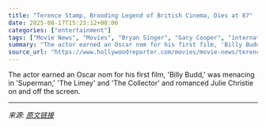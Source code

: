 ```yaml
---
title: "Terence Stamp, Brooding Legend of British Cinema, Dies at 87"
date: 2025-08-17T15:23:12+08:00
categories: ["entertainment"]
tags: ["Movie News", "Movies", "Bryan Singer", "Gary Cooper", "international", "Ken Loach", "Marlon Brando", "Obituaries", "Steven Soderbergh"]
summary: "The actor earned an Oscar nom for his first film, 'Billy Budd,' was menacing in 'Superman,' 'The Limey' and 'The Collector' and romanced Julie Christie on and off the screen."
source_url: "https://www.hollywoodreporter.com/movies/movie-news/terence-stamp-dead-billy-budd-superman-adventures-priscilla-1236346327/"
---
```


The actor earned an Oscar nom for his first film, 'Billy Budd,' was menacing in 'Superman,' 'The Limey' and 'The Collector' and romanced Julie Christie on and off the screen.

---

*来源: [原文链接](https://www.hollywoodreporter.com/movies/movie-news/terence-stamp-dead-billy-budd-superman-adventures-priscilla-1236346327/)*
